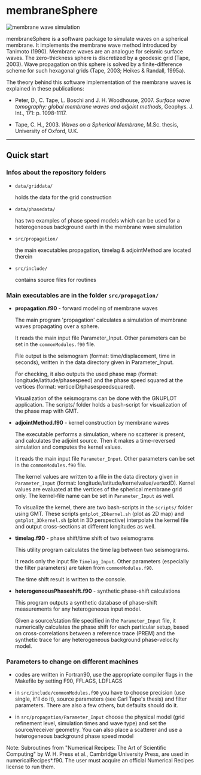 
# membraneSphere

![membrane wave simulation](doc/membrane-wave-simulation.gif "membran wave simulation")

membraneSphere is a software package to simulate waves on a spherical membrane.
It implements the membrane wave method introduced by Tanimoto (1990).
Membrane waves are an analogue for seismic surface waves.
The zero-thickness sphere is discretized by a geodesic grid (Tape, 2003).
Wave propagation on this sphere is solved by a finite-difference scheme for such hexagonal grids (Tape, 2003; Heikes & Randall, 1995a).

The theory behind this software implementation of the membrane waves is explained in these publications:

* Peter, D., C. Tape, L. Boschi and J. H. Woodhouse, 2007.
  *Surface wave tomography: global membrane waves and adjoint methods*,
  Geophys. J. Int., 171: p. 1098-1117.

* Tape, C. H., 2003.
  *Waves on a Spherical Membrane*,
  M.Sc. thesis, University of Oxford, U.K.

---

## Quick start

### Infos about the repository folders

- `data/griddata/`

    holds the data for the grid construction

- `data/phasedata/`

    has two examples of phase speed models which can be used for a heterogeneous
    background earth in the membrane wave simulation

- `src/propagation/`

    the main executables propagation, timelag & adjointMethod are located therein

- `src/include/`

    contains source files for routines



### Main executables are in the folder `src/propagation/`

* **propagation.f90**  -  forward modeling of membrane waves

    The main program 'propagation' calculates a simulation of membrane waves
    propagating over a sphere.

    It reads the main input file Parameter_Input. Other parameters can be set
    in the `commonModules.f90` file.

    File output is the seismogram
    (format: time/displacement, time in seconds),
    written in the data directory given in Parameter_Input.

    For checking, it also outputs the used phase map
    (format: longitude/latitude/phasespeed)
    and the phase speed squared at the vertices
    (format: verticeID/phasespeedsquared).

    Visualization of the seismograms can be done with the GNUPLOT application.
    The scripts/ folder holds a bash-script for visualization of the
    phase map with GMT.


* **adjointMethod.f90**  -  kernel construction by membrane waves

    The executable performs a simulation, where no scatterer is present,
    and calculates the adjoint source.
    Then it makes a time-reversed simulation and computes the kernel values.

    It reads the main input file `Parameter_Input`. Other parameters can be set
    in the `commonModules.f90` file.

    The kernel values are written to a file in the data directory given in `Parameter_Input`
    (format: longitude/latitude/kernelvalue/vertexID).
    Kernel values are evaluated at the vertices of the spherical membrane grid only.
    The kernel-file name can be set in `Parameter_Input` as well.

    To visualize the kernel, there are two bash-scripts in the `scripts/` folder
    using GMT. These scripts `gmtplot_2Dkernel.sh` (plot as 2D map) and
    `gmtplot_3Dkernel.sh` (plot in 3D perspective) interpolate the kernel file
    and output cross-sections at different longitudes as well.


* **timelag.f90**  -  phase shift/time shift of two seismograms

    This utility program calculates the time lag between two seismograms.

    It reads only the input file `Timelag_Input`. Other parameters (especially
    the filter parameters) are taken from `commonModules.f90`.

    The time shift result is written to the console.

* **heterogeneousPhaseshift.f90** - synthetic phase-shift calculations

    This program outputs a synthetic database of phase-shift measurements
    for any heterogeneous input model.

    Given a source/station file specified in the `Parameter_Input` file,
    it numerically calculates the phase shift
    for each particular setup, based on cross-correlations between a
    reference trace (PREM) and the synthetic trace for any heterogeneous
    background phase-velocity model.


### Parameters to change on different machines

- codes are written in Fortran90, use the appropriate compiler flags
  in the Makefile by setting F90, FFLAGS, LDFLAGS

- in `src/include/commonModules.f90` you have to choose precision (use single,
  it'll do it), source parameters (see Carl Tape's thesis) and filter parameters.
  There are also a few others, but defaults should do it.

- in `src/propagation/Parameter_Input` choose the physical model (grid refinement level,
  simulation times and wave type) and set the source/receiver geometry.
  You can also place a scatterer and use a heterogeneous background phase
  speed model



Note: Subroutines from "Numerical Recipes: The Art of Scientific Computing"
      by W. H. Press et al., Cambridge University Press, are used in
      numericalRecipes*.f90. The user must acquire an official
      Numerical Recipes license to run them.
